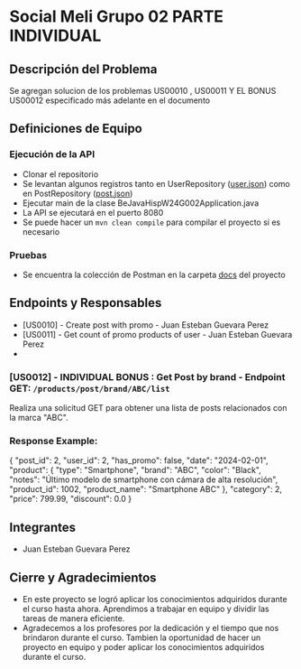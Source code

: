 # Social Meli Grupo 02 PARTE INDIVIDUAL

## Descripción del Problema
Se agregan solucion de los problemas US00010 , US00011 Y EL BONUS US00012 especificado más adelante en el documento

## Definiciones de Equipo

### Ejecución de la API
- Clonar el repositorio
- Se levantan algunos registros tanto en UserRepository ([user.json](src/main/resources/json/users.json)) como en PostRepository ([post.json](src/main/resources/json/posts.json))
- Ejecutar main de la clase BeJavaHispW24G002Application.java
- La API se ejecutará en el puerto 8080
- Se puede hacer un ```mvn clean compile``` para compilar el proyecto si es necesario

### Pruebas
- Se encuentra la colección de Postman en la carpeta [docs](src/main/resources/docs) del proyecto

## Endpoints y Responsables
- [US0010] - Create post with promo - Juan Esteban Guevara Perez
- [US0011] - Get count of promo products of user - Juan Esteban Guevara Perez
- 
### [US0012] - INDIVIDUAL BONUS : Get Post by brand - Endpoint GET: `/products/post/brand/ABC/list`

Realiza una solicitud GET para obtener una lista de posts relacionados con la marca "ABC".

### Response Example:

{
    "post_id": 2,
    "user_id": 2,
    "has_promo": false,
    "date": "2024-02-01",
    "product": {
        "type": "Smartphone",
        "brand": "ABC",
        "color": "Black",
        "notes": "Último modelo de smartphone con cámara de alta resolución",
        "product_id": 1002,
        "product_name": "Smartphone ABC"
    },
    "category": 2,
    "price": 799.99,
    "discount": 0.0
}

## Integrantes
- Juan Esteban Guevara Perez

## Cierre y Agradecimientos
- En este proyecto se logró aplicar los conocimientos adquiridos durante el curso hasta ahora. Aprendimos a trabajar en equipo y dividir las tareas de manera eficiente.
- Agradecemos a los profesores por la dedicación y el tiempo que nos brindaron durante el curso. Tambien la oportunidad de hacer un proyecto en equipo y poder aplicar los conocimientos adquiridos durante el curso.
